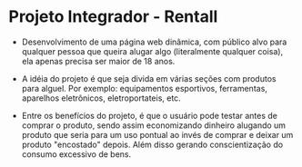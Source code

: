 # Projeto Integrador - Rentall

- Desenvolvimento de uma página web dinâmica, com público alvo para qualquer pessoa que queira alugar algo (literalmente qualquer coisa), ela apenas precisa ser maior de 18 anos.

- A idéia do projeto é que seja divida em várias seções com produtos para alguel. Por exemplo: equipamentos esportivos, ferramentas, aparelhos eletrônicos, eletroportateis, etc.

- Entre os benefícios do projeto, é que o usuário pode testar antes de comprar o produto, sendo assim economizando dinheiro alugando um produto que seria para um uso pontual ao invés de comprar e deixar um produto "encostado" depois. Além disso gerando conscientização do consumo excessivo de bens.
